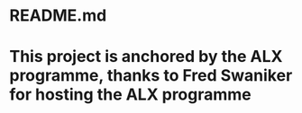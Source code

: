 # README.md

# This project is anchored by the ALX programme, thanks to Fred Swaniker for hosting the ALX programme
